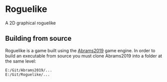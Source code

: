 # Roguelike

A 2D graphical roguelike

## Building from source

Roguelike is a game built using the [Abrams2019](https://github.com/cugone/Abrams2019.git) game engine. In order to build an executable from source you must clone Abrams2019 into a folder at the same level:

```
E:/Git/Abrams2019/...
E:/Git/Roguelike/...
```

